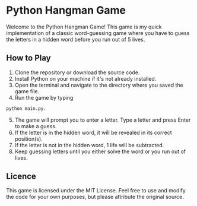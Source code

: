 # Python Hangman Game

Welcome to the Python Hangman Game! This game is my quick implementation of a classic word-guessing game where you have to guess the letters in a hidden word before you run out of 5 lives.

## How to Play

1. Clone the repository or download the source code.
2. Install Python on your machine if it's not already installed.
3. Open the terminal and navigate to the directory where you saved the game file.
4. Run the game by typing

```python
python main.py.
```

5. The game will prompt you to enter a letter. Type a letter and press Enter to make a guess.
6. If the letter is in the hidden word, it will be revealed in its correct position(s).
7. If the letter is not in the hidden word, 1 life will be subtracted.
8. Keep guessing letters until you either solve the word or you run out of lives.

## Licence

This game is licensed under the MIT License. Feel free to use and modify the code for your own purposes, but please attribute the original source.
